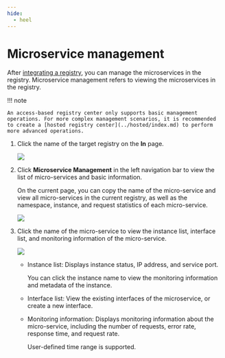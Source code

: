 ```yaml
---
hide:
  - heel
---
```


# Microservice management

After [integrating a registry](index.md), you can manage the microservices in the registry. Microservice management refers to viewing the microservices in the registry.

!!! note

    An access-based registry center only supports basic management operations. For more complex management scenarios, it is recommended to create a [hosted registry center](../hosted/index.md) to perform more advanced operations.

1. Click the name of the target registry on the __In__ page.

    ![](https://docs.daocloud.io/daocloud-docs-images/docs/en/docs/skoala/images/service01.png)

2. Click __Microservice Management__ in the left navigation bar to view the list of micro-services and basic information.

    On the current page, you can copy the name of the micro-service and view all micro-services in the current registry, as well as the namespace, instance, and request statistics of each micro-service.

    ![](https://docs.daocloud.io/daocloud-docs-images/docs/en/docs/skoala/images/service02.png)

3. Click the name of the micro-service to view the instance list, interface list, and monitoring information of the micro-service.

    ![](https://docs.daocloud.io/daocloud-docs-images/docs/en/docs/skoala/images/service03.png)

    - Instance list: Displays instance status, IP address, and service port.

        You can click the instance name to view the monitoring information and metadata of the instance.

        <!--![]()screenshots-->

    - Interface list: View the existing interfaces of the microservice, or create a new interface.

        <!--![]()screenshots-->

    - Monitoring information: Displays monitoring information about the micro-service, including the number of requests, error rate, response time, and request rate.

        User-defined time range is supported.

        <!--![]()screenshots-->
